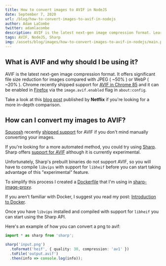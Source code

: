 ```yaml
---
title: How to convert images to AVIF in NodeJS
date: September 7, 2020
url: /blog/how-to-convert-images-to-avif-in-nodejs
author: Adam LaCombe
twitter: adamlacombe
description: AVIF is the latest next-gen image compression format. Learn how to convert images to AVIF using the Sharp library.
tags: AVIF, NodeJS, Sharp
img: /assets/blog/images/how-to-convert-images-to-avif-in-nodejs/main.png
---
```


## What is AVIF and why should I be using it?
AVIF is the latest next-gen image compression format. It offers significant file size reduction for images compared with JPEG ( ~50% ) or WebP ( ~20% ). Chrome recently shipped support for [AVIF in Chrome 85](https://www.chromestatus.com/feature/4905307790639104#status) and it can be enabled in [Firefox](https://bugzilla.mozilla.org/show_bug.cgi?id=1443863) via the `image.avif.enabled` flag in `about:config`.

Take a look at this [blog post](https://netflixtechblog.com/avif-for-next-generation-image-coding-b1d75675fe4) published by **Netflix** if you're looking for a more in-depth comparison.

## How can I convert my images to AVIF?
[Squoosh](https://squoosh.app/) recently [shipped support](https://github.com/GoogleChromeLabs/squoosh/pull/722) for AVIF if you don't mind manually converting your images.

If you're looking for a more automated method, you could try using [Sharp](https://github.com/lovell/sharp). 
Sharp offers [support for AVIF](https://sharp.pixelplumbing.com/api-output#heif) although it is currently experimental. 

Unfortunately, Sharp's prebuilt binaries do not support AVIF, so you will have to compile `libvips` with support for `libheif` before you can start taking advantage of this "experimental" feature.

To simplify this process I created a [Dockerfile](https://github.com/adamlacombe/sharp-image-proxy/blob/master/Dockerfile) that I'm using in [sharp-image-proxy](https://github.com/adamlacombe/sharp-image-proxy).

<repo-card name="adamlacombe/sharp-image-proxy"></repo-card>

If you aren't familiar with Docker, I suggest you read my post: [Introduction to Docker](/blog/introduction-to-docker).

Once you have `libvips` installed and compiled with support for `libheif` you can start using the Sharp API. 

Here's an example of how you can convert a png to avif:
```typescript
import * as sharp from 'sharp';

sharp('input.png')
  .toFormat('heif', { quality: 30, compression: 'av1' })
  .toFile('output.avif')
  .then(info => console.log(info));
```